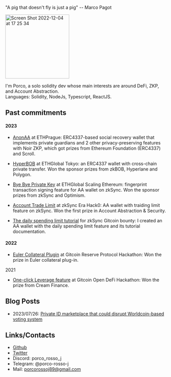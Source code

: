 "A pig that doesn't fly is just a pig" -- Marco Pagot   

<img width="200" alt="Screen Shot 2022-12-04 at 17 25 34" src="https://user-images.githubusercontent.com/88586592/233834908-dea251cc-72a9-4cb4-a984-3eb03d160629.png">  

I'm Porco, a solo solidity dev whose main interests are around DeFi, ZKP, and Account Abstraction.   
Languages: Solidity, NodeJs, Typescript, ReactJS.  

## Past commitments

#### 2023

- [AnonAA](https://github.com/porco-rosso-j/zk-ecdsAA) at ETHPrague: ERC4337-based social recovery wallet that implements private guardians and 2 other privacy-preserving features with Noir ZKP, which got prizes from Ethereum Foundation (ERC4337) and Scroll. 

- [HyperBOB](https://ethglobal.com/showcase/hyperbob-fz6rz) at ETHGlobal Tokyo: an ERC4337 wallet with cross-chain private transfer. Won the sponsor prizes from zkBOB, Hyperlane and Polygon.  

- [Bye Bye Private Key](https://ethglobal.com/showcase/bye-bye-private-key-wm3aa) at ETHGlobal Scaling Ethereum: fingerprint transaction signing feature for AA wallet on zkSync. Won the sponsor prizes from zkSync and Optimism.  

- [Account Trade Limit](https://app.buidlbox.io/projects/nongaswap) at zkSync Era Hack0: AA wallet with traiding limit feature on zkSync. Won the first prize in Account Abstraction & Security. 

- [The daily spending limit tutorial](https://era.zksync.io/docs/dev/tutorials/aa-daily-spend-limit.html) for zkSync Gitcoin bounty: I created an AA wallet with the daily spending limit feature and its tutorial documentation.   

#### 2022
- [Euler Collateral Plugin](https://bounties.gitcoin.co/hackathon/reserve-launch/projects/17467/euler-collateral-plugin) at Gitcoin Reserve Protocol Hackathon: Won the prize in Euler collateral plug-in.    

2021
- [One-click Leverage feature](https://github.com/OneClickLeverage/Cream-Leverage-Contract) at Gitcoin Open DeFi Hackathon: Won the prize from Cream Finance. 

## Blog Posts
- 2023/07/26: [Private ID marketplace that could disrupt Worldcoin-based voting system](https://mirror.xyz/0x80151bf49E99Ea094C15dF208281C096f02E737C/WHu7CmIBQ7uI9ntNvU4qw56bL5KS4f25WCsjrXkiUNo)

## Links/Contacts
- [Github](https://github.com/porco-rosso-j)  
- [Twitter](https://twitter.com/porco_rosso_j)  
- Discord: porco_rosso_j
- Telegram: @porco-rosso-j
- Mail: porcorossoj89@gmail.com
